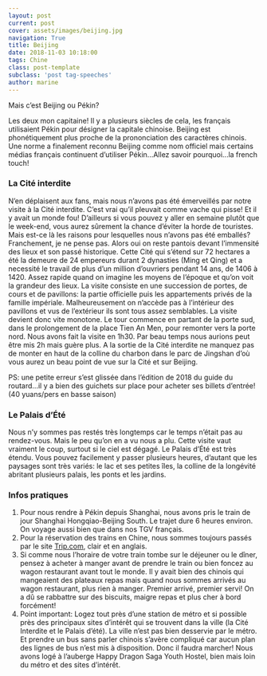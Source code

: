 ```yaml
---
layout: post
current: post
cover: assets/images/beijing.jpg
navigation: True
title: Beijing
date: 2018-11-03 10:18:00
tags: Chine
class: post-template
subclass: 'post tag-speeches'
author: marine
---
```


Mais c’est Beijing ou Pékin? 

Les deux mon capitaine! Il y a plusieurs siècles de cela, les français utilisaient Pékin pour désigner la capitale chinoise. Beijing est phonétiquement plus proche de la prononciation des caractères chinois. Une norme a finalement reconnu Beijing comme nom officiel mais certains médias français continuent d’utiliser Pékin...Allez savoir pourquoi...la french touch!

### La Cité interdite
N’en déplaisent aux fans, mais nous n’avons pas été émerveillés par notre visite à la Cité interdite. C’est vrai qu’il pleuvait comme vache qui pisse! Et il y avait un monde fou! D’ailleurs si vous pouvez y aller en semaine plutôt que le week-end, vous aurez sûrement la chance d’éviter la horde de touristes. Mais est-ce là les raisons pour lesquelles nous n’avons pas été emballés?
Franchement, je ne pense pas. Alors oui on reste pantois devant l’immensité des lieux et son passé historique. Cette Cité qui s’étend sur 72 hectares a été la demeure de 24 empereurs durant 2 dynasties (Ming et Qing) et a necessité le travail de plus d’un million d’ouvriers pendant 14 ans, de 1406 à 1420. Assez rapide quand on imagine les moyens de l’époque et qu’on voit la grandeur des lieux. La visite consiste en une succession de portes, de cours et de pavillons: la partie officielle puis les appartements privés de la famille impériale. Malheureusement on n’accède pas à l’intérieur des pavillons et vus de l’extérieur ils sont tous assez semblables. La visite devient donc vite monotone. Le tour commence en partant de la porte sud, dans le prolongement de la place Tien An Men, pour remonter vers la porte nord. Nous avons fait la visite en 1h30. Par beau temps nous aurions peut être mis 2h mais guère plus. A la sortie de la Cité interdite ne manquez pas de monter en haut de la colline du charbon dans le parc de Jingshan d’où vous aurez un beau point de vue sur la Cité et sur Beijing.  

PS: une petite erreur s’est glissée dans l’édition de 2018 du guide du routard...il y a bien des guichets sur place pour acheter ses billets d’entrée! (40 yuans/pers en basse saison)

### Le Palais d’Été
Nous n’y sommes pas restés très longtemps car le temps n’était pas au rendez-vous.
Mais le peu qu’on en a vu nous a plu. Cette visite vaut vraiment le coup, surtout si le ciel est dégagé. Le Palais d’Été est très étendu. Vous pouvez facilement y passer plusieurs heures, d’autant que les paysages sont très variés: le lac et ses petites îles, la colline de la longévité abritant plusieurs palais, les ponts et les jardins.

### Infos pratiques
1. Pour nous rendre à Pékin depuis Shanghai, nous avons pris le train de jour Shanghai Hongqiao-Beijing South. Le trajet dure 6 heures environ. On voyage aussi bien que dans nos TGV français.
2. Pour la réservation des trains en Chine, nous sommes toujours passés par le site [Trip.com](https://www.trip.com), clair et en anglais.
3. Si comme nous l’horaire de votre train tombe sur le déjeuner ou le dîner, pensez à acheter à manger avant de prendre le train ou bien foncez au wagon restaurant avant tout le monde. Il y avait bien des chinois qui mangeaient des plateaux repas mais quand nous sommes arrivés au wagon restaurant, plus rien à manger. Premier arrivé, premier servi! On a dû se rabbattre sur des biscuits, maigre repas et plus cher à bord forcément!
4. Point important: Logez tout près d’une station de métro et si possible près des principaux sites d’intérêt qui se trouvent dans la ville (la Cité Interdite et le Palais d’été). La ville n’est pas bien desservie par le métro. Et prendre un bus sans parler chinois s’avère compliqué car aucun plan des lignes de bus n’est mis à disposition. Donc il faudra marcher!
Nous avons logé à l’auberge Happy Dragon Saga Youth Hostel, bien mais loin du métro et des sites d’intérêt.